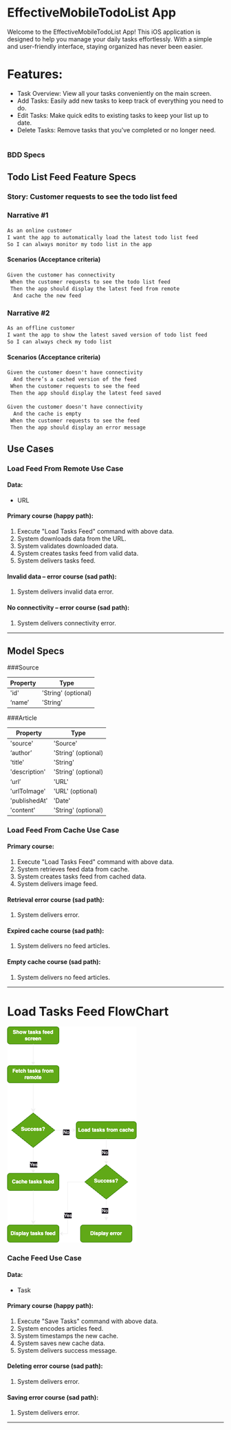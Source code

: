 
# EffectiveMobileTodoList App

Welcome to the EffectiveMobileTodoList App! This iOS application is designed to help you manage your daily tasks effortlessly. With a simple and user-friendly interface, staying organized has never been easier.

# Features:
- Task Overview: View all your tasks conveniently on the main screen.
- Add Tasks: Easily add new tasks to keep track of everything you need to do.
- Edit Tasks: Make quick edits to existing tasks to keep your list up to date.
- Delete Tasks: Remove tasks that you've completed or no longer need.

#
### BDD Specs

## Todo List Feed Feature Specs

### Story: Customer requests to see the todo list feed

### Narrative #1

```
As an online customer
I want the app to automatically load the latest todo list feed
So I can always monitor my todo list in the app
```

#### Scenarios (Acceptance criteria)

```
Given the customer has connectivity
 When the customer requests to see the todo list feed
 Then the app should display the latest feed from remote
  And cache the new feed
```

### Narrative #2

```
As an offline customer
I want the app to show the latest saved version of todo list feed
So I can always check my todo list
```

#### Scenarios (Acceptance criteria)

```
Given the customer doesn't have connectivity
  And there’s a cached version of the feed
 When the customer requests to see the feed
 Then the app should display the latest feed saved
 
Given the customer doesn't have connectivity
  And the cache is empty
 When the customer requests to see the feed
 Then the app should display an error message
```

## Use Cases

### Load Feed From Remote Use Case

#### Data:
- URL

#### Primary course (happy path):
1. Execute "Load Tasks Feed" command with above data.
2. System downloads data from the URL.
3. System validates downloaded data.
4. System creates tasks feed from valid data.
5. System delivers tasks feed.

#### Invalid data – error course (sad path):
1. System delivers invalid data error.

#### No connectivity – error course (sad path):
1. System delivers connectivity error.

---

## Model Specs

###Source

| Property      | Type                      |
|---------------|---------------------------|
| 'id'          | 'String' (optional)       |
| ‘name’        | 'String'                  |

###Article

| Property      | Type                      |
|---------------|---------------------------|
| 'source'      | 'Source'                  |
| ‘author’      | 'String' (optional)       |
| 'title'       | 'String'                  |
| 'description' | 'String' (optional)       |
| ‘url’         | 'URL'                     |
| 'urlToImage'  | 'URL' (optional)          |
| 'publishedAt' | 'Date'                    |
| 'content'     | 'String' (optional)       |

### Load Feed From Cache Use Case

#### Primary course:
1. Execute "Load Tasks Feed" command with above data.
2. System retrieves feed data from cache.
4. System creates tasks feed from cached data.
5. System delivers image feed.

#### Retrieval error course (sad path):
1. System delivers error.

#### Expired cache course (sad path): 
1. System delivers no feed articles.

#### Empty cache course (sad path): 
1. System delivers no feed articles.

---

# Load Tasks Feed FlowChart
![EffectiveMobileTodoList](https://github.com/Fenominall/EffectiveMobileTodoList/blob/main/TasksLoadFlowChart.png)

### Cache Feed Use Case

#### Data:
- Task

#### Primary course (happy path):
1. Execute "Save Tasks" command with above data.
3. System encodes articles feed.
4. System timestamps the new cache.
5. System saves new cache data.
6. System delivers success message.

#### Deleting error course (sad path):
1. System delivers error.

#### Saving error course (sad path):
1. System delivers error.
---
